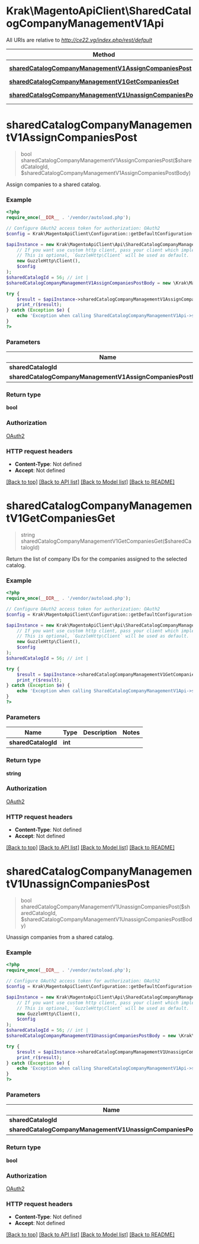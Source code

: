 # Krak\MagentoApiClient\SharedCatalogCompanyManagementV1Api

All URIs are relative to *http://ce22.vg/index.php/rest/default*

Method | HTTP request | Description
------------- | ------------- | -------------
[**sharedCatalogCompanyManagementV1AssignCompaniesPost**](SharedCatalogCompanyManagementV1Api.md#sharedCatalogCompanyManagementV1AssignCompaniesPost) | **POST** /V1/sharedCatalog/{sharedCatalogId}/assignCompanies | 
[**sharedCatalogCompanyManagementV1GetCompaniesGet**](SharedCatalogCompanyManagementV1Api.md#sharedCatalogCompanyManagementV1GetCompaniesGet) | **GET** /V1/sharedCatalog/{sharedCatalogId}/companies | 
[**sharedCatalogCompanyManagementV1UnassignCompaniesPost**](SharedCatalogCompanyManagementV1Api.md#sharedCatalogCompanyManagementV1UnassignCompaniesPost) | **POST** /V1/sharedCatalog/{sharedCatalogId}/unassignCompanies | 


# **sharedCatalogCompanyManagementV1AssignCompaniesPost**
> bool sharedCatalogCompanyManagementV1AssignCompaniesPost($sharedCatalogId, $sharedCatalogCompanyManagementV1AssignCompaniesPostBody)



Assign companies to a shared catalog.

### Example
```php
<?php
require_once(__DIR__ . '/vendor/autoload.php');

// Configure OAuth2 access token for authorization: OAuth2
$config = Krak\MagentoApiClient\Configuration::getDefaultConfiguration()->setAccessToken('YOUR_ACCESS_TOKEN');

$apiInstance = new Krak\MagentoApiClient\Api\SharedCatalogCompanyManagementV1Api(
    // If you want use custom http client, pass your client which implements `GuzzleHttp\ClientInterface`.
    // This is optional, `GuzzleHttp\Client` will be used as default.
    new GuzzleHttp\Client(),
    $config
);
$sharedCatalogId = 56; // int | 
$sharedCatalogCompanyManagementV1AssignCompaniesPostBody = new \Krak\MagentoApiClient\Model\SharedCatalogCompanyManagementV1AssignCompaniesPostBody(); // \Krak\MagentoApiClient\Model\SharedCatalogCompanyManagementV1AssignCompaniesPostBody | 

try {
    $result = $apiInstance->sharedCatalogCompanyManagementV1AssignCompaniesPost($sharedCatalogId, $sharedCatalogCompanyManagementV1AssignCompaniesPostBody);
    print_r($result);
} catch (Exception $e) {
    echo 'Exception when calling SharedCatalogCompanyManagementV1Api->sharedCatalogCompanyManagementV1AssignCompaniesPost: ', $e->getMessage(), PHP_EOL;
}
?>
```

### Parameters

Name | Type | Description  | Notes
------------- | ------------- | ------------- | -------------
 **sharedCatalogId** | **int**|  |
 **sharedCatalogCompanyManagementV1AssignCompaniesPostBody** | [**\Krak\MagentoApiClient\Model\SharedCatalogCompanyManagementV1AssignCompaniesPostBody**](../Model/SharedCatalogCompanyManagementV1AssignCompaniesPostBody.md)|  | [optional]

### Return type

**bool**

### Authorization

[OAuth2](../../README.md#OAuth2)

### HTTP request headers

 - **Content-Type**: Not defined
 - **Accept**: Not defined

[[Back to top]](#) [[Back to API list]](../../README.md#documentation-for-api-endpoints) [[Back to Model list]](../../README.md#documentation-for-models) [[Back to README]](../../README.md)

# **sharedCatalogCompanyManagementV1GetCompaniesGet**
> string sharedCatalogCompanyManagementV1GetCompaniesGet($sharedCatalogId)



Return the list of company IDs for the companies assigned to the selected catalog.

### Example
```php
<?php
require_once(__DIR__ . '/vendor/autoload.php');

// Configure OAuth2 access token for authorization: OAuth2
$config = Krak\MagentoApiClient\Configuration::getDefaultConfiguration()->setAccessToken('YOUR_ACCESS_TOKEN');

$apiInstance = new Krak\MagentoApiClient\Api\SharedCatalogCompanyManagementV1Api(
    // If you want use custom http client, pass your client which implements `GuzzleHttp\ClientInterface`.
    // This is optional, `GuzzleHttp\Client` will be used as default.
    new GuzzleHttp\Client(),
    $config
);
$sharedCatalogId = 56; // int | 

try {
    $result = $apiInstance->sharedCatalogCompanyManagementV1GetCompaniesGet($sharedCatalogId);
    print_r($result);
} catch (Exception $e) {
    echo 'Exception when calling SharedCatalogCompanyManagementV1Api->sharedCatalogCompanyManagementV1GetCompaniesGet: ', $e->getMessage(), PHP_EOL;
}
?>
```

### Parameters

Name | Type | Description  | Notes
------------- | ------------- | ------------- | -------------
 **sharedCatalogId** | **int**|  |

### Return type

**string**

### Authorization

[OAuth2](../../README.md#OAuth2)

### HTTP request headers

 - **Content-Type**: Not defined
 - **Accept**: Not defined

[[Back to top]](#) [[Back to API list]](../../README.md#documentation-for-api-endpoints) [[Back to Model list]](../../README.md#documentation-for-models) [[Back to README]](../../README.md)

# **sharedCatalogCompanyManagementV1UnassignCompaniesPost**
> bool sharedCatalogCompanyManagementV1UnassignCompaniesPost($sharedCatalogId, $sharedCatalogCompanyManagementV1UnassignCompaniesPostBody)



Unassign companies from a shared catalog.

### Example
```php
<?php
require_once(__DIR__ . '/vendor/autoload.php');

// Configure OAuth2 access token for authorization: OAuth2
$config = Krak\MagentoApiClient\Configuration::getDefaultConfiguration()->setAccessToken('YOUR_ACCESS_TOKEN');

$apiInstance = new Krak\MagentoApiClient\Api\SharedCatalogCompanyManagementV1Api(
    // If you want use custom http client, pass your client which implements `GuzzleHttp\ClientInterface`.
    // This is optional, `GuzzleHttp\Client` will be used as default.
    new GuzzleHttp\Client(),
    $config
);
$sharedCatalogId = 56; // int | 
$sharedCatalogCompanyManagementV1UnassignCompaniesPostBody = new \Krak\MagentoApiClient\Model\SharedCatalogCompanyManagementV1UnassignCompaniesPostBody(); // \Krak\MagentoApiClient\Model\SharedCatalogCompanyManagementV1UnassignCompaniesPostBody | 

try {
    $result = $apiInstance->sharedCatalogCompanyManagementV1UnassignCompaniesPost($sharedCatalogId, $sharedCatalogCompanyManagementV1UnassignCompaniesPostBody);
    print_r($result);
} catch (Exception $e) {
    echo 'Exception when calling SharedCatalogCompanyManagementV1Api->sharedCatalogCompanyManagementV1UnassignCompaniesPost: ', $e->getMessage(), PHP_EOL;
}
?>
```

### Parameters

Name | Type | Description  | Notes
------------- | ------------- | ------------- | -------------
 **sharedCatalogId** | **int**|  |
 **sharedCatalogCompanyManagementV1UnassignCompaniesPostBody** | [**\Krak\MagentoApiClient\Model\SharedCatalogCompanyManagementV1UnassignCompaniesPostBody**](../Model/SharedCatalogCompanyManagementV1UnassignCompaniesPostBody.md)|  | [optional]

### Return type

**bool**

### Authorization

[OAuth2](../../README.md#OAuth2)

### HTTP request headers

 - **Content-Type**: Not defined
 - **Accept**: Not defined

[[Back to top]](#) [[Back to API list]](../../README.md#documentation-for-api-endpoints) [[Back to Model list]](../../README.md#documentation-for-models) [[Back to README]](../../README.md)

